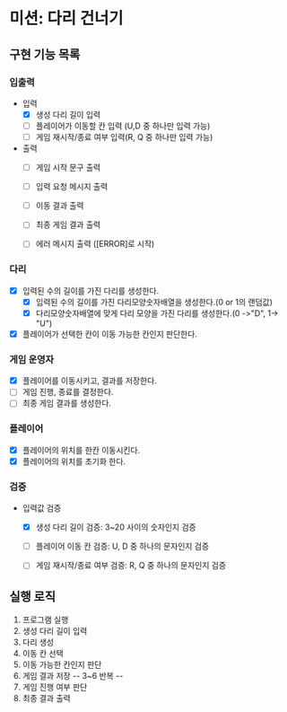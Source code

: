 # 미션: 다리 건너기

## 구현 기능 목록

### 입출력
- 입력
    - [X] 생성 다리 길이 입력
    - [ ] 플레이어가 이동할 칸 입력 (U,D 중 하나만 입력 가능)
    - [ ] 게임 재시작/종료 여부 입력(R, Q 중 하나만 입력 가능)

- 출력
    - [ ] 게임 시작 문구 출력
    - [ ] 입력 요청 메시지 출력
    - [ ] 이동 결과 출력
    - [ ] 최종 게임 결과 출력
    - [ ] 에러 메시지 출력 ([ERROR]로 시작)


### 다리
- [X] 입력된 수의 길이를 가진 다리를 생성한다.
  - [X] 입력된 수의 길이를 가진 다리모양숫자배열을 생성한다.(0 or 1의 랜덤값)
  - [X] 다리모양숫자배열에 맞게 다리 모양을 가진 다리를 생성한다.(0 ->"D", 1-> "U")
- [X] 플레이어가 선택한 칸이 이동 가능한 칸인지 판단한다.

### 게임 운영자
- [X] 플레이어를 이동시키고, 결과를 저장한다.
- [ ] 게임 진행, 종료를 결정한다.
- [ ] 최종 게임 결과를 생성한다.

### 플레이어
- [X] 플레이어의 위치를 한칸 이동시킨다.
- [X] 플레이어의 위치를 초기화 한다.

### 검증
- 입력값 검증
    - [X] 생성 다리 길이 검증: 3~20 사이의 숫자인지 검증
    - [ ] 플레이어 이동 칸 검증: U, D 중 하나의 문자인지 검증
    - [ ] 게임 재시작/종료 여부 검증: R, Q 중 하나의 문자인지 검증



## 실행 로직

1. 프로그램 실행
2. 생성 다리 길이 입력
3. 다리 생성
4. 이동 칸 선택
5. 이동 가능한 칸인지 판단
6. 게임 결과 저장  -- 3~6 반복 --
7. 게임 진행 여부 판단
8. 최종 결과 출력
